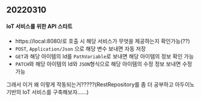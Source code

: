 ## 20220310

#### IoT 서비스를 위한 API 스타트
- https://local:8080/로 호출 시 해당 서비스가 무엇을 제공하는지 확인가능(??)
- `POST`, `Application/Json` 으로 해당 변수 보내면 자동 저장
- `GET`과 해당 아이템의 Id를 `PathVariable`로 보내면 해당 아이템의 정보 확인 가능
- `PATCH`와 해당 아이템의 Id와 `JSON`형식으로 해당 아이템의 수정 정보 보내면 수정 가능

그래서 이거 왜 이렇게 작동되는거?????(RestRepository를 좀 더 공부하고 아두이노 기반의 IoT 서비스를 구축해보자......)